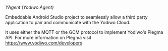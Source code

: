 *YAgent (Yodiwo Agent)*

Embeddable Android Studio project to seamlessly allow a third party application to pair and communicate with the Yodiwo Cloud.

It uses either the MQTT or the GCM protocol to implement Yodiwo's Plegma API. For more information on Plegma visit https://www.yodiwo.com/developers
